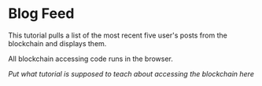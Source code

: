 # Blog Feed

This tutorial pulls a list of the most recent five user's posts from the blockchain and displays them.

All blockchain accessing code runs in the browser.

_Put what tutorial is supposed to teach about accessing the blockchain here_